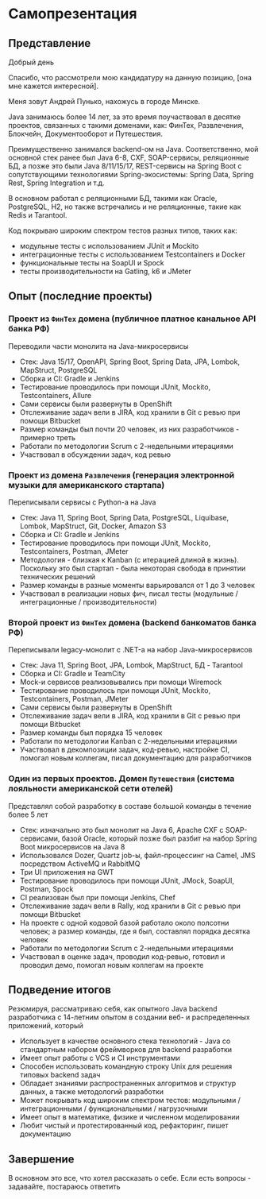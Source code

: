 # Самопрезентация

## Представление

Добрый день

Спасибо, что рассмотрели мою кандидатуру на данную позицию, [она мне кажется интересной].

Меня зовут Андрей Пунько, нахожусь в городе Минске.

Java занимаюсь более 14 лет, за это время поучаствовал в десятке проектов, связанных с такими доменами, как:
ФинТех, Развлечения, Блокчейн, Документооборот и Путешествия.

Преимущественно занимался backend-ом на Java. Соответственно, мой основной стек ранее был Java 6-8, CXF,
SOAP-сервисы, реляционные БД,
а позже это были Java 8/11/15/17, REST-сервисы на Spring Boot с сопутствующими технологиями Spring-экосистемы:
Spring Data, Spring Rest, Spring Integration и т.д.

В основном работал с реляционными БД, такими как Oracle, PostgreSQL, H2, но также встречались и не реляционные,
такие как Redis и Tarantool.

Код покрываю широким спектром тестов разных типов, таких как:
- модульные тесты с использованием JUnit и Mockito
- интеграционные тесты с использованием Testcontainers и Docker
- функциональные тесты на SoapUI и Spock
- тесты производительности на Gatling, k6 и JMeter

## Опыт (последние проекты)

### Проект из `ФинТех` домена (публичное платное канальное API банка РФ)

Переводили части монолита на Java-микросервисы

- Стек: Java 15/17, OpenAPI, Spring Boot, Spring Data, JPA, Lombok, MapStruct, PostgreSQL
- Сборка и CI: Gradle и Jenkins
- Тестирование проводилось при помощи JUnit, Mockito, Testcontainers, Allure
- Сами сервисы были развернуты в OpenShift
- Отслеживание задач вели в JIRA, код хранили в Git с ревью при помощи Bitbucket
- Размер команды был почти 20 человек, из них разработчиков - примерно треть
- Работали по методологии Scrum с 2-недельными итерациями
- Участвовал в обсуждении задач, код ревью

### Проект из домена `Развлечения` (генерация электронной музыки для американского стартапа)

Переписывали сервисы с Python-а на Java

- Стек: Java 11, Spring Boot, Spring Data, PostgreSQL, Liquibase, Lombok, MapStruct, Git, Docker, Amazon S3
- Сборка и CI: Gradle и Jenkins
- Тестирование проводилось при помощи JUnit, Mockito, Testcontainers, Postman, JMeter
- Методология - близкая к Kanban (с итерацией длиной в жизнь). Поскольку это был стартап - была
  некоторая свобода в принятии технических решений
- Размер команды в разные моменты варьировался от 1 до 3 человек
- Участвовал в реализации новых фич, писал тесты (модульные / интеграционные / производительности)

### Второй проект из `ФинТех` домена (backend банкоматов банка РФ)

Переписывали legacy-монолит с .NET-а на набор Java-микросервисов

- Стек: Java 11, Spring Boot, JPA, Lombok, MapStruct, БД - Tarantool
- Сборка и CI: Gradle и TeamCity
- Mock-и сервисов реализовывались при помощи Wiremock
- Тестирование проводилось при помощи JUnit, Mockito, Testcontainers, Postman, JMeter
- Сами сервисы были развернуты в OpenShift
- Отслеживание задач вели в JIRA, код хранили в Git с ревью при помощи Bitbucket
- Размер команды был порядка 15 человек
- Работали по методологии Kanban с 2-недельными итерациями
- Участвовал в декомпозиции задач, код-ревью, настройке CI, помогал новым коллегам, писал документацию для разработчиков

### Один из первых проектов. Домен `Путешествия` (система лояльности американской сети отелей)

Представлял собой разработку в составе большой команды в течение более 5 лет

- Стек: изначально это был монолит на Java 6, Apache CXF с SOAP-сервисами, базой Oracle,
  который позже был разбит на набор Spring Boot микросервисов на Java 8
- Использовался Dozer, Quartz job-ы, файл-процессинг на Camel, JMS посредством ActiveMQ и RabbitMQ
- Три UI приложения на GWT
- Тестирование проводилось при помощи JUnit, JMock, SoapUI, Postman, Spock
- CI реализован был при помощи Jenkins, Chef
- Отслеживание задач вели в Rally, код хранили в Git с ревью при помощи Bitbucket
- На проекте с одной кодовой базой работало около полсотни человек; а размер команды, где я был, составлял порядка
  десятка человек
- Работали по методологии Scrum с 2-недельными итерациями
- Участвовал в оценке задач, проводил код-ревью, готовил и проводил демо, помогал новым коллегам на проекте

## Подведение итогов

Резюмируя, рассматриваю себя, как опытного Java backend разработчика с 14-летним опытом в создании веб- и распределенных
приложений, который

- Использует в качестве основного стека технологий - Java со стандартным набором фреймворков для backend разработки
- Имеет опыт работы с VCS и CI инструментами
- Способен использовать командную строку Unix для решения типовых backend задач
- Обладает знаниями распространенных алгоритмов и структур данных, а также методологий разработки
- Может покрывать код широким спектром тестов: модульными / интеграционными / функциональными / нагрузочными
- Имеет опыт в математике, физике и численном моделировании
- Любит чистый и протестированный код, рефакторинг, пишет документацию


## Завершение

В основном это все, что хотел рассказать о себе. Если есть вопросы - задавайте, постараюсь ответить
